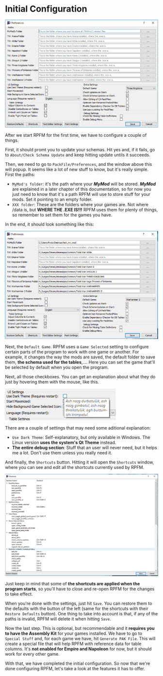 # Initial Configuration

![Preferences... everyone has them.](./images/image2.png)

After we start RPFM for the first time, we have to configure a couple of things.

First, it should promt you to update your schemas. Hit yes and, if it fails, go to `About/Check Schema Update` and keep hitting update untils it succeeds.

Then, we need to go to `PackFile/Preferences`, and the window above this will popup. It seems like a lot of new stuff to know, but it's really simple. First the paths:
- `MyMod's folder`: it's the path where your ***MyMod*** will be stored. ***MyMod*** are explained in a later chapter of this documentation, so for now you just need to know that it's a path RPFM will use to store stuff for your mods. Set it pointing to an empty folder.
- `XXX folder`: These are the folders where your games are. Not where /data is, but **WHERE THE .EXE IS!!!** RPFM uses them for plenty of things, so remember to set them for the games you have.

In the end, it should look something like this:

![Paths... all of them end in Rome.](./images/image3.png)

Next, the `Default Game`. RPFM uses a `Game Selected` setting to configure certain parts of the program to work with one game or another. For example, it changes the way the mods are saved, the default folder to save them, **the schema used for the tables**,.... Here you can set the game that'll be selected by default when you open the program.

Next, all those checkboxes. You can get an explanation about what they do just by hovering them with the mouse, like this.

![Hovering before it was cool!.](./images/image4.png)

There are a couple of settings that may need some aditional explanation:
- `Use Dark Theme`: Self-explanatory, but only available in Windows. The Linux version **uses the system's Qt Theme** instead.
- **The entire debug section**: Stuff that an user will never need, but it helps me a lot. Don't use them unless you really need it.

And finally, the `Shortcuts` button. Hitting it will open the `Shortcuts` window, where you can see and edit all the shortcuts currently used by RPFM.

![Shortcuts are little cuts....](./images/image5.png)

Just keep in mind that some of **the shortcuts are applied when the program starts**, so you'll have to close and re-open RPFM for the changes to take effect.

When you're done with the settings, just hit `Save`. You can restore them to the defaults with the button of the left (same for the shortcuts with their `Restore Defaults` button). One thing to take into account is that, if any of the paths is invalid, RPFM will delete it when hitting `Save`.

Now the last step. This is optional, but recommendable and it **requires you to have the Assembly Kit** for your games installed. We have to go to `Special Stuff` and, for each game we have, hit `Generate PAK File`. This will create a special file that will help RPFM with reference data for table columns. It's **not enabled for Empire and Napoleon** for now, but it should work for every other game.

With that, we have completed the initial configuration. So now that we're done configuring RPFM, let's take a look at the features it has to offer.
